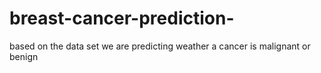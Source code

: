 # breast-cancer-prediction-
based on the data set we are predicting weather a cancer is malignant or benign  
